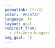 ```yaml
---
permalink: /fr/2/
color: '#e5b735'
language: fr
layout: goal
redirect_from:
  - /fr/zero-hunger/
sdg_goal: '2'
---
```

